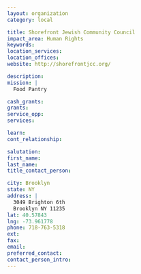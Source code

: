 ```yaml
---
layout: organization
category: local

title: Shorefront Jewish Community Council
impact_area: Human Rights
keywords: 
location_services: 
location_offices: 
website: http://shorefrontjcc.org/

description: 
mission: |
  Food Pantry

cash_grants: 
grants: 
service_opp: 
services: 

learn: 
cont_relationship: 

salutation: 
first_name: 
last_name: 
title_contact_person: 

city: Brooklyn
state: NY
address: |
  3049 Brighton 6th    
  Brooklyn NY 11235
lat: 40.57843
lng: -73.961778
phone: 718-763-5318
ext: 
fax: 
email: 
preferred_contact: 
contact_person_intro: 
---
```

